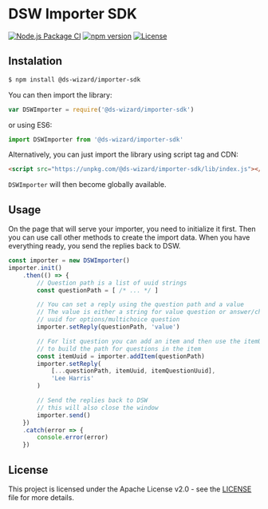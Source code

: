 # DSW Importer SDK

[![Node.js Package CI](https://github.com/ds-wizard/dsw-importer-sdk/workflows/Node.js%20Package/badge.svg)](https://github.com/ds-wizard/dsw-importer-sdk/actions)
[![npm version](https://badge.fury.io/js/@ds-wizard%2Fimporter-sdk.svg)](https://badge.fury.io/js/@ds-wizard%2Fimporter-sdk)
[![License](https://img.shields.io/github/license/ds-wizard/dsw-importer-sdk)](LICENSE)


## Instalation

```bash
$ npm install @ds-wizard/importer-sdk
```

You can then import the library:

```javascript
var DSWImporter = require('@ds-wizard/importer-sdk')
```

or using ES6:

```javascript
import DSWImporter from '@ds-wizard/importer-sdk'
```

Alternatively, you can just import the library using script tag and CDN:

```html
<script src="https://unpkg.com/@ds-wizard/importer-sdk/lib/index.js"></script>
```

`DSWImporter` will then become globally available.

## Usage

On the page that will serve your importer, you need to initialize it first. Then you can use call other methods to create the import data. When you have everything ready, you send the replies back to DSW.

```javascript
const importer = new DSWImporter()
importer.init()
    .then(() => {
        // Question path is a list of uuid strings
        const questionPath = [ /* ... */ ]

        // You can set a reply using the question path and a value
        // The value is either a string for value question or answer/choice 
        // uuid for options/multichoice question
        importer.setReply(questionPath, 'value')

        // For list question you can add an item and then use the itemUuid
        // to build the path for questions in the item
        const itemUuid = importer.addItem(questionPath)
        importer.setReply(
            [...questionPath, itemUuid, itemQuestionUuid],
            'Lee Harris'
        )

        // Send the replies back to DSW
        // this will also close the window
        importer.send()
    })
    .catch(error => {
        console.error(error)
    })
```


## License

This project is licensed under the Apache License v2.0 - see the
[LICENSE](LICENSE) file for more details.